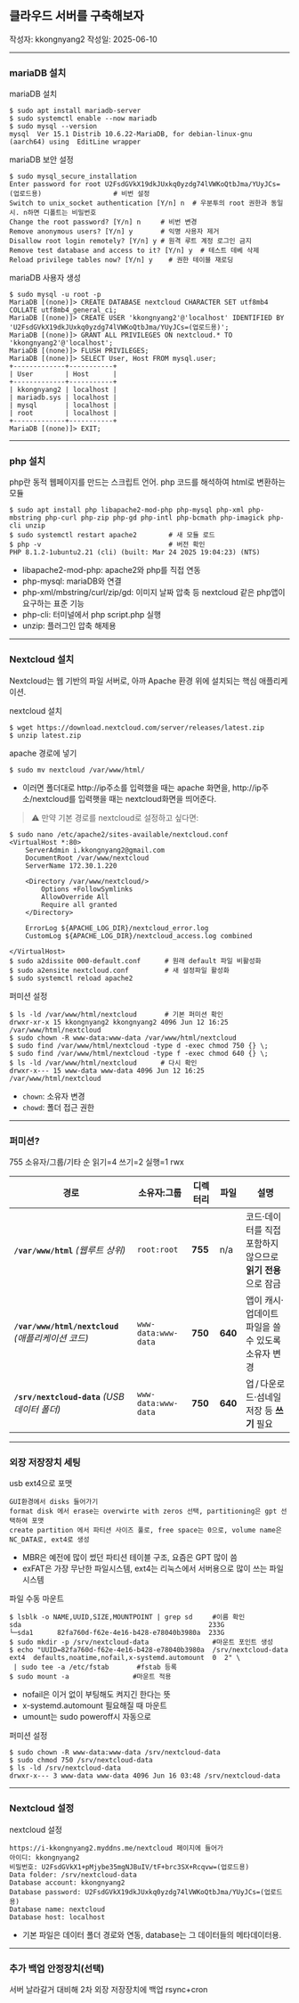 ## 클라우드 서버를 구축해보자

작성자: kkongnyang2 작성일: 2025-06-10


---
### mariaDB 설치

mariaDB 설치
```
$ sudo apt install mariadb-server
$ sudo systemctl enable --now mariadb
$ sudo mysql --version
mysql  Ver 15.1 Distrib 10.6.22-MariaDB, for debian-linux-gnu (aarch64) using  EditLine wrapper
```
mariaDB 보안 설정
```
$ sudo mysql_secure_installation
Enter password for root U2FsdGVkX19dkJUxkq0yzdg74lVWKoQtbJma/YUyJCs=(업로드용)                  # 비번 설정
Switch to unix_socket authentication [Y/n] n  # 우분투의 root 권한과 동일시. n하면 디폴트는 비밀번호
Change the root password? [Y/n] n     # 비번 변경
Remove anonymous users? [Y/n] y       # 익명 사용자 제거
Disallow root login remotely? [Y/n] y # 원격 루트 계정 로그인 금지
Remove test database and access to it? [Y/n] y  # 테스트 데베 삭제
Reload privilege tables now? [Y/n] y    # 권한 테이블 재로딩
```

mariaDB 사용자 생성
```
$ sudo mysql -u root -p
MariaDB [(none)]> CREATE DATABASE nextcloud CHARACTER SET utf8mb4 COLLATE utf8mb4_general_ci;
MariaDB [(none)]> CREATE USER 'kkongnyang2'@'localhost' IDENTIFIED BY 'U2FsdGVkX19dkJUxkq0yzdg74lVWKoQtbJma/YUyJCs=(업로드용)';
MariaDB [(none)]> GRANT ALL PRIVILEGES ON nextcloud.* TO 'kkongnyang2'@'localhost';
MariaDB [(none)]> FLUSH PRIVILEGES;
MariaDB [(none)]> SELECT User, Host FROM mysql.user;
+-------------+-----------+
| User        | Host      |
+-------------+-----------+
| kkongnyang2 | localhost |
| mariadb.sys | localhost |
| mysql       | localhost |
| root        | localhost |
+-------------+-----------+
MariaDB [(none)]> EXIT;
```

---
### php 설치

php란 동적 웹페이지를 만드는 스크립트 언어. php 코드를 해석하여 html로 변환하는 모듈

```
$ sudo apt install php libapache2-mod-php php-mysql php-xml php-mbstring php-curl php-zip php-gd php-intl php-bcmath php-imagick php-cli unzip
$ sudo systemctl restart apache2        # 새 모듈 로드
$ php -v                                # 버전 확인
PHP 8.1.2-1ubuntu2.21 (cli) (built: Mar 24 2025 19:04:23) (NTS)
```
* libapache2-mod-php: apache2와 php를 직접 연동
* php-mysql: mariaDB와 연결
* php-xml/mbstring/curl/zip/gd: 이미지 날짜 압축 등 nextcloud 같은 php앱이 요구하는 표준 기능
* php-cli: 터미널에서 php script.php 실행
* unzip: 플러그인 압축 해제용

---
### Nextcloud 설치

Nextcloud는 웹 기반의 파일 서버로, 아까 Apache 환경 위에 설치되는 핵심 애플리케이션.

nextcloud 설치
```
$ wget https://download.nextcloud.com/server/releases/latest.zip
$ unzip latest.zip
```
apache 경로에 넣기
```
$ sudo mv nextcloud /var/www/html/
```
* 이러면 폴더대로 http://ip주소를 입력했을 때는 apache 화면을, http://ip주소/nextcloud를 입력햇을 때는 nextcloud화면을 띄어준다.

> ⚠️ 만약 기본 경로를 nextcloud로 설정하고 싶다면:
```
$ sudo nano /etc/apache2/sites-available/nextcloud.conf
<VirtualHost *:80>
    ServerAdmin i.kkongnyang2@gmail.com
    DocumentRoot /var/www/nextcloud
    ServerName 172.30.1.220

    <Directory /var/www/nextcloud/>
        Options +FollowSymlinks
        AllowOverride All
        Require all granted
    </Directory>

    ErrorLog ${APACHE_LOG_DIR}/nextcloud_error.log
    CustomLog ${APACHE_LOG_DIR}/nextcloud_access.log combined

</VirtualHost>
$ sudo a2dissite 000-default.conf      # 원래 default 파일 비활성화
$ sudo a2ensite nextcloud.conf         # 새 설정파일 활성화
$ sudo systemctl reload apache2
```

퍼미션 설정
```
$ ls -ld /var/www/html/nextcloud       # 기본 퍼미션 확인 
drwxr-xr-x 15 kkongnyang2 kkongnyang2 4096 Jun 12 16:25 /var/www/html/nextcloud
$ sudo chown -R www-data:www-data /var/www/html/nextcloud
$ sudo find /var/www/html/nextcloud -type d -exec chmod 750 {} \;
$ sudo find /var/www/html/nextcloud -type f -exec chmod 640 {} \;
$ ls -ld /var/www/html/nextcloud      # 다시 확인
drwxr-x--- 15 www-data www-data 4096 Jun 12 16:25 /var/www/html/nextcloud
```
* `chown`: 소유자 변경
* `chowd`: 폴더 접근 권한

---
### 퍼미션?

755
소유자/그룹/기타 순
읽기=4 쓰기=2 실행=1 rwx

| 경로                                          | 소유자:그룹              | 디렉터리    | 파일      | 설명                                  |
| ------------------------------------------- | ------------------- | ------- | ------- | ----------------------------------- |
| **`/var/www/html`** *(웹루트 상위)*              | `root:root`         | **755** | n/a     | 코드·데이터를 직접 포함하지 않으므로 **읽기 전용**으로 잠금 |
| **`/var/www/html/nextcloud`** *(애플리케이션 코드)* | `www-data:www-data` | **750** | **640** | 앱이 캐시·업데이트 파일을 쓸 수 있도록 소유자 변경       |
| **`/srv/nextcloud-data`** *(USB 데이터 폴더)*    | `www-data:www-data` | **750** | **640** | 업 / 다운로드·섬네일 저장 등 **쓰기** 필요         |

---
### 외장 저장장치 세팅

usb ext4으로 포맷
```
GUI환경에서 disks 들어가기
format disk 에서 erase는 overwirte with zeros 선택, partitioning은 gpt 선택하여 포맷
create partition 에서 파티션 사이즈 풀로, free space는 0으로, volume name은 NC_DATA로, ext4로 생성
```
* MBR은 예전에 많이 썼던 파티션 테이블 구조, 요즘은 GPT 많이 씀
* exFAT은 가장 무난한 파일시스템, ext4는 리눅스에서 서버용으로 많이 쓰는 파일시스템

파일 수동 마운트
```
$ lsblk -o NAME,UUID,SIZE,MOUNTPOINT | grep sd     #이름 확인
sda                                               233G 
└─sda1      82fa760d-f62e-4e16-b428-e78040b3980a  233G
$ sudo mkdir -p /srv/nextcloud-data                #마운트 포인트 생성
$ echo "UUID=82fa760d-f62e-4e16-b428-e78040b3980a  /srv/nextcloud-data  ext4  defaults,noatime,nofail,x-systemd.automount  0  2" \
 | sudo tee -a /etc/fstab       #fstab 등록
$ sudo mount -a                #마운트 적용
```
* nofail은 이거 없이 부팅해도 켜지긴 한다는 뜻
* x-systemd.automount 필요해질 때 마운트
* umount는 sudo poweroff시 자동으로

퍼미션 설정
```
$ sudo chown -R www-data:www-data /srv/nextcloud-data
$ sudo chmod 750 /srv/nextcloud-data
$ ls -ld /srv/nextcloud-data
drwxr-x--- 3 www-data www-data 4096 Jun 16 03:48 /srv/nextcloud-data
```

---
### Nextcloud 설정

nextcloud 설정
```
https://i-kkongnyang2.myddns.me/nextcloud 페이지에 들어가
아이디: kkongnyang2
비밀번호: U2FsdGVkX1+pMjybe35mgNJBuIV/tF+brc3SX+Rcqvw=(업로드용)
Data folder: /srv/nextcloud-data
Database account: kkongnyang2
Database password: U2FsdGVkX19dkJUxkq0yzdg74lVWKoQtbJma/YUyJCs=(업로드용)
Database name: nextcloud
Database host: localhost
```
* 기본 파일은 데이터 폴더 경로와 연동, database는 그 데이터들의 메타데이터용.

---
### 추가 백업 안정장치(선택)

서버 날라갈거 대비해 2차 외장 저장장치에 백업 rsync+cron